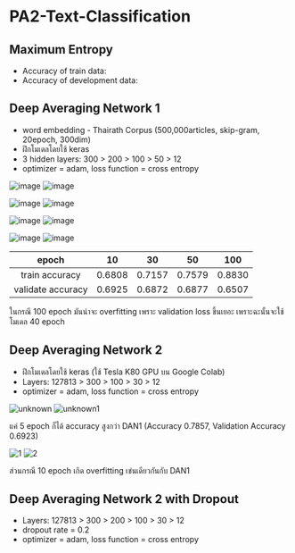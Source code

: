 # PA2-Text-Classification
## Maximum Entropy

* Accuracy of train data: 
* Accuracy of development data: 

## Deep Averaging Network 1
* word embedding - Thairath Corpus (500,000articles, skip-gram, 20epoch, 300dim)
* ฝึกโมเดลโดยใช้ keras
* 3 hidden layers: 300 > 200 > 100 > 50 > 12
* optimizer = adam, loss function = cross entropy

![image](https://user-images.githubusercontent.com/44984892/53429385-232c1700-3a1f-11e9-8421-fd54f5a7a193.png)
![image](https://user-images.githubusercontent.com/44984892/53429393-28896180-3a1f-11e9-9d9f-7d2c921cde8a.png)

![image](https://user-images.githubusercontent.com/44984892/53429716-be24f100-3a1f-11e9-984f-5432de5d8d47.png)
![image](https://user-images.githubusercontent.com/44984892/53429724-c2510e80-3a1f-11e9-84c4-dab668d2d793.png)

![image](https://user-images.githubusercontent.com/44984892/53430199-a13ced80-3a20-11e9-9284-7e34fb09bab1.png)
![image](https://user-images.githubusercontent.com/44984892/53430207-a732ce80-3a20-11e9-9da1-22414fdd28a4.png)

![image](https://user-images.githubusercontent.com/44984892/53431039-52905300-3a22-11e9-8df4-0b8807892ac7.png)
![image](https://user-images.githubusercontent.com/44984892/53431048-57ed9d80-3a22-11e9-86a7-2ef7f487741b.png)

|epoch | 10 | 30 | 50 | 100 |
|:-:|:-:|:-:|:-:|:-:|
|train accuracy| 0.6808 | 0.7157 | 0.7579 | 0.8830 |
|validate accuracy|0.6925 | 0.6872 | 0.6877 | 0.6507 |

ในกรณี 100 epoch มันน่าจะ overfitting เพราะ validation loss ขึ้นเยอะ เพราะฉะนั้นจะใช้โมเดล 40 epoch 

## Deep Averaging Network 2
* ฝึกโมเดลโดยใช้ keras (ใช้ Tesla K80 GPU บน Google Colab)
* Layers: 127813 > 300 > 100 > 30 > 12
* optimizer = adam, loss function = cross entropy

![unknown](https://user-images.githubusercontent.com/44984892/53440129-6940a500-3a36-11e9-9909-71849efe3460.png)
![unknown1](https://user-images.githubusercontent.com/44984892/53440136-6ba2ff00-3a36-11e9-8d03-fb9757530ab0.png)

แค่ 5 epoch ก็ได้ accuracy สูงกว่า DAN1 (Accuracy 0.7857, Validation Accuracy 0.6923)

![1](https://user-images.githubusercontent.com/44984892/53441004-6c3c9500-3a38-11e9-8346-9be31058fdc5.png)
![2](https://user-images.githubusercontent.com/44984892/53441005-6c3c9500-3a38-11e9-9c43-2d06e22865a1.png)

ส่วนกรณี 10 epoch เกิด overfitting เข่นเดียวกันกับ DAN1

## Deep Averaging Network 2 with Dropout
* Layers: 127813 > 300 > 200 > 100 > 30 > 12
* dropout rate = 0.2
* optimizer = adam, loss function = cross entropy
